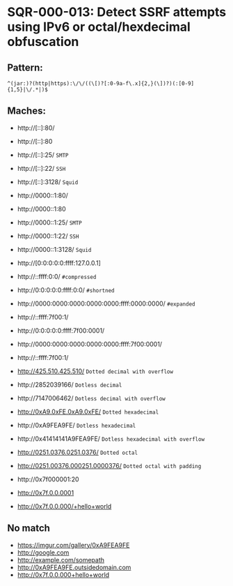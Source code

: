 

# SQR-000-013: Detect SSRF attempts using IPv6 or octal/hexdecimal obfuscation

## Pattern:
```
^(jar:)?(http|https):\/\/((\[)?[:0-9a-f\.x]{2,}(\])?)(:[0-9]{1,5}|\/.*|)$
```

## Maches:
* http://[::]:80/
* http://[::]:80
* http://[::]:25/ `SMTP`
* http://[::]:22/ `SSH`
* http://[::]:3128/ `Squid`

* http://0000::1:80/
* http://0000::1:80
* http://0000::1:25/ `SMTP`
* http://0000::1:22/ `SSH`
* http://0000::1:3128/ `Squid`

* http://[0:0:0:0:0:ffff:127.0.0.1]

* http://::ffff:0:0/ `#compressed`
* http://0:0:0:0:0:ffff:0:0/ `#shortned`
* http://0000:0000:0000:0000:0000:ffff:0000:0000/ `#expanded`
* http://::ffff:7f00:1/
* http://0:0:0:0:0:ffff:7f00:0001/
* http://0000:0000:0000:0000:0000:ffff:7f00:0001/
* http://::ffff:7f00:1/

* http://425.510.425.510/ `Dotted decimal with overflow`
* http://2852039166/ `Dotless decimal`
* http://7147006462/ `Dotless decimal with overflow`
* http://0xA9.0xFE.0xA9.0xFE/ `Dotted hexadecimal`
* http://0xA9FEA9FE/ `Dotless hexadecimal`
* http://0x41414141A9FEA9FE/ `Dotless hexadecimal with overflow`
* http://0251.0376.0251.0376/ `Dotted octal`
* http://0251.00376.000251.0000376/ `Dotted octal with padding`

* http://0x7f000001:20
* http://0x7f.0.0.0001
* http://0x7f.0.0.000/+hello+world

## No match

* https://imgur.com/gallery/0xA9FEA9FE
* http://google.com
* http://example.com/somepath
* http://0xA9FEA9FE.outsidedomain.com
* http://0x7f.0.0.000+hello+world

